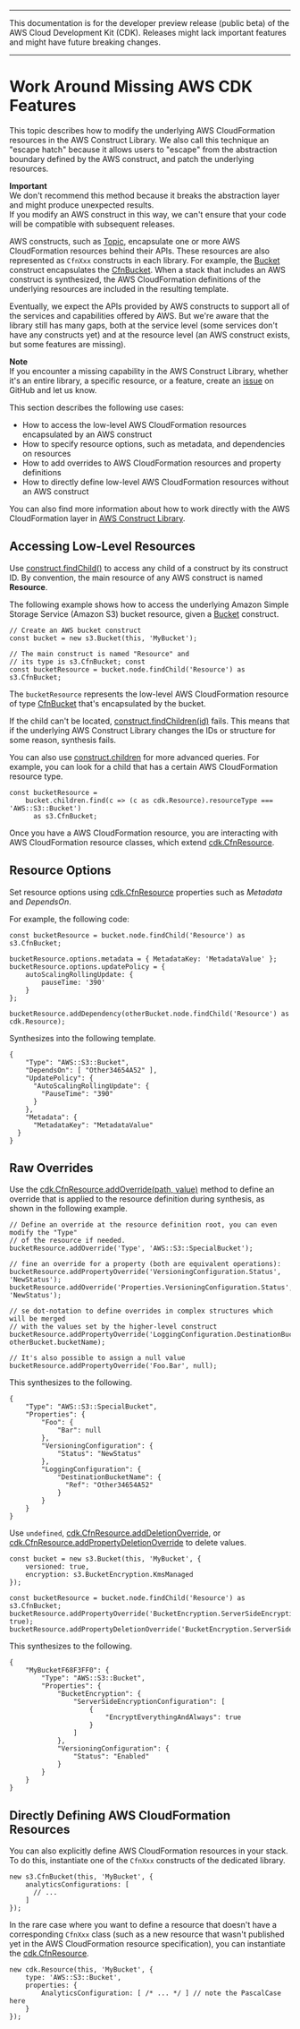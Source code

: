 --------

This documentation is for the developer preview release \(public beta\) of the AWS Cloud Development Kit \(CDK\)\. Releases might lack important features and might have future breaking changes\.

--------

# Work Around Missing AWS CDK Features<a name="cfn_layer"></a>

This topic describes how to modify the underlying AWS CloudFormation resources in the AWS Construct Library\. We also call this technique an "escape hatch" because it allows users to "escape" from the abstraction boundary defined by the AWS construct, and patch the underlying resources\.

**Important**  
We don't recommend this method because it breaks the abstraction layer and might produce unexpected results\.  
If you modify an AWS construct in this way, we can't ensure that your code will be compatible with subsequent releases\.

AWS constructs, such as [Topic]("https://docs.aws.amazon.com/cdk/api/latest/typescript/api/aws-sns"/topic.html), encapsulate one or more AWS CloudFormation resources behind their APIs\. These resources are also represented as `CfnXxx` constructs in each library\. For example, the [Bucket](s3-base-url;/.bucket.html) construct encapsulates the [CfnBucket](https://docs.aws.amazon.com/cdk/api/latest/typescript/api/aws-s3/cfnbucket.html)\. When a stack that includes an AWS construct is synthesized, the AWS CloudFormation definitions of the underlying resources are included in the resulting template\.

Eventually, we expect the APIs provided by AWS constructs to support all of the services and capabilities offered by AWS\. But we're aware that the library still has many gaps, both at the service level \(some services don't have any constructs yet\) and at the resource level \(an AWS construct exists, but some features are missing\)\.

**Note**  
If you encounter a missing capability in the AWS Construct Library, whether it's an entire library, a specific resource, or a feature, create an [issue](https://github.com/awslabs/aws-cdk/issues/new) on GitHub and let us know\.

This section describes the following use cases:
+ How to access the low\-level AWS CloudFormation resources encapsulated by an AWS construct
+ How to specify resource options, such as metadata, and dependencies on resources
+ How to add overrides to AWS CloudFormation resources and property definitions
+ How to directly define low\-level AWS CloudFormation resources without an AWS construct

You can also find more information about how to work directly with the AWS CloudFormation layer in [AWS Construct Library](aws_construct_lib.md)\.

## Accessing Low\-Level Resources<a name="cfn_layer_low_level"></a>

Use [construct\.findChild\(\)](https://docs.aws.amazon.com/cdk/api/latest/typescript/api/cdk.html#@aws-cdk/cdk.Construct.findChild) to access any child of a construct by its construct ID\. By convention, the main resource of any AWS construct is named **Resource**\.

The following example shows how to access the underlying Amazon Simple Storage Service \(Amazon S3\) bucket resource, given a [Bucket](s3-base-url;/.bucket.html) construct\.

```
// Create an AWS bucket construct
const bucket = new s3.Bucket(this, 'MyBucket');
      
// The main construct is named "Resource" and
// its type is s3.CfnBucket; const
const bucketResource = bucket.node.findChild('Resource') as s3.CfnBucket;
```

The `bucketResource` represents the low\-level AWS CloudFormation resource of type [CfnBucket](https://docs.aws.amazon.com/cdk/api/latest/typescript/api/aws-s3/cfnbucket.html) that's encapsulated by the bucket\.

If the child can't be located, [construct\.findChildren\(id\)](https://docs.aws.amazon.com/cdk/api/latest/typescript/api/aws-s3#@aws-cdk/cdk.Construct.findChild) fails\. This means that if the underlying AWS Construct Library changes the IDs or structure for some reason, synthesis fails\.

You can also use [construct\.children](https://docs.aws.amazon.com/cdk/api/latest/typescript/api/aws-s3#@aws-cdk/cdk.Construct.children) for more advanced queries\. For example, you can look for a child that has a certain AWS CloudFormation resource type\.

```
const bucketResource =
    bucket.children.find(c => (c as cdk.Resource).resourceType === 'AWS::S3::Bucket')
      as s3.CfnBucket;
```

Once you have a AWS CloudFormation resource, you are interacting with AWS CloudFormation resource classes, which extend [cdk\.CfnResource](https://docs.aws.amazon.com/cdk/api/latest/typescript/api/cdk.html#@aws-cdk/cdk.CfnResource)\.

## Resource Options<a name="cfn_layer_resources"></a>

Set resource options using [cdk\.CfnResource](https://docs.aws.amazon.com/cdk/api/latest/typescript/api/cdk.html#@aws-cdk/cdk.CfnResource) properties such as *Metadata* and *DependsOn*\.

For example, the following code:

```
const bucketResource = bucket.node.findChild('Resource') as s3.CfnBucket;
      
bucketResource.options.metadata = { MetadataKey: 'MetadataValue' };
bucketResource.options.updatePolicy = {
    autoScalingRollingUpdate: {
        pauseTime: '390'
    }
};
      
bucketResource.addDependency(otherBucket.node.findChild('Resource') as cdk.Resource);
```

Synthesizes into the following template\.

```
{
    "Type": "AWS::S3::Bucket",
    "DependsOn": [ "Other34654A52" ],
    "UpdatePolicy": {
      "AutoScalingRollingUpdate": {
        "PauseTime": "390"
      }
    },
    "Metadata": {
      "MetadataKey": "MetadataValue"
  }
}
```

## Raw Overrides<a name="cfn_layer_raw_overrides"></a>

 Use the [cdk\.CfnResource\.addOverride\(path, value\)](https://docs.aws.amazon.com/cdk/api/latest/typescript/api/cdk.html#@aws-cdk/cdk.CfnResource.addOverride) method to define an override that is applied to the resource definition during synthesis, as shown in the following example\.

```
// Define an override at the resource definition root, you can even modify the "Type"
// of the resource if needed.
bucketResource.addOverride('Type', 'AWS::S3::SpecialBucket');
      
// fine an override for a property (both are equivalent operations):
bucketResource.addPropertyOverride('VersioningConfiguration.Status', 'NewStatus');
bucketResource.addOverride('Properties.VersioningConfiguration.Status', 'NewStatus');
      
// se dot-notation to define overrides in complex structures which will be merged
// with the values set by the higher-level construct
bucketResource.addPropertyOverride('LoggingConfiguration.DestinationBucketName', otherBucket.bucketName);
      
// It's also possible to assign a null value
bucketResource.addPropertyOverride('Foo.Bar', null);
```

This synthesizes to the following\.

```
{
    "Type": "AWS::S3::SpecialBucket",
    "Properties": {
        "Foo": {
            "Bar": null
        },
        "VersioningConfiguration": {
            "Status": "NewStatus"
        },
        "LoggingConfiguration": {
            "DestinationBucketName": {
              "Ref": "Other34654A52"
            }
        }
    }
}
```

Use `undefined`, [cdk\.CfnResource\.addDeletionOverride](https://docs.aws.amazon.com/cdk/api/latest/typescript/api/cdk.html#@aws-cdk/cdk.CfnResource.addDeletionOverride), or [cdk\.CfnResource\.addPropertyDeletionOverride](https://docs.aws.amazon.com/cdk/api/latest/typescript/api/cdk.html#@aws-cdk/cdk.CfnResource.addPropertyDeletionOverride) to delete values\.

```
const bucket = new s3.Bucket(this, 'MyBucket', {
    versioned: true,
    encryption: s3.BucketEncryption.KmsManaged
});
      
const bucketResource = bucket.node.findChild('Resource') as s3.CfnBucket;
bucketResource.addPropertyOverride('BucketEncryption.ServerSideEncryptionConfiguration.0.EncryptEverythingAndAlways', true);
bucketResource.addPropertyDeletionOverride('BucketEncryption.ServerSideEncryptionConfiguration.0.ServerSideEncryptionByDefault');
```

This synthesizes to the following\.

```
{
    "MyBucketF68F3FF0": {
        "Type": "AWS::S3::Bucket",
        "Properties": {
            "BucketEncryption": {
                "ServerSideEncryptionConfiguration": [
                    {
                        "EncryptEverythingAndAlways": true
                    }
                ]
            },
            "VersioningConfiguration": {
                "Status": "Enabled"
            }
        }
    }
}
```

## Directly Defining AWS CloudFormation Resources<a name="cfn_layer_direct_define"></a>

You can also explicitly define AWS CloudFormation resources in your stack\. To do this, instantiate one of the `CfnXxx` constructs of the dedicated library\.

```
new s3.CfnBucket(this, 'MyBucket', {
    analyticsConfigurations: [
      // ...
    ]
});
```

In the rare case where you want to define a resource that doesn't have a corresponding `CfnXxx` class \(such as a new resource that wasn't published yet in the AWS CloudFormation resource specification\), you can instantiate the [cdk\.CfnResource](https://docs.aws.amazon.com/cdk/api/latest/typescript/api/cdk.html#@aws-cdk/cdk.CfnResource)\.

```
new cdk.Resource(this, 'MyBucket', {
    type: 'AWS::S3::Bucket',
    properties: {
        AnalyticsConfiguration: [ /* ... */ ] // note the PascalCase here
    }
});
```